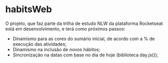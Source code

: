 # habitsWeb

O projeto, que faz parte da trilha de estudo NLW da plataforma Rocketseat está em desenvolvimento, e terá como próximos passos: 

* Dinamismo para as cores do sumário inicial, de acordo com a % de execução das atividades;
* Dinamismo na inclusão de novos hábitos;
* Sincronização na datas com base no dia de hoje (biblioteca day.js());

